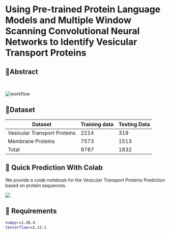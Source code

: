 # Using Pre-trained Protein Language Models and Multiple Window Scanning Convolutional Neural Networks to Identify Vesicular Transport Proteins

## 🧬Abstract <a name="abstract"></a>
<br>

![workflow](figure/Flowchart.jpg)

## 📃Dataset <a name="Dataset"></a>

| Dataset                      | Training data | Testing Data |
|------------------------------|---------------|--------------|
| Vesicular Transport Proteins | 2214          | 319          |
| Membrane Proteins            | 7573          | 1513         |
| Total                        | 9787          | 1832         |

## 🚀&nbsp;Quick Prediction With Colab <a name="colab"></a>
We provide a colab notebook for the Vesicular Transport Proteins Prediction based on protein sequences.

[<img src="https://colab.research.google.com/assets/colab-badge.svg">](https://colab.research.google.com/drive/133sbveFxzeSAA5BWngr6ocArhUuVW0R1?usp=sharing)

## 💾&nbsp;Requirements <a name="requirement"></a>
```bash
numpy==1.26.4
tensorflow==2.12.1
```
